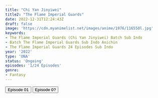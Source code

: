 ```yaml
---
title: "Chi Yan Jinyiwei"
title2: "The Flame Imperial Guards"
date: 2022-12-31T12:24:43Z
draft: false
image: 'https://cdn.myanimelist.net/images/anime/1976/116550l.jpg'
keywords:
- The Flame Imperial Guards (Chi Yan Jinyiwei) Batch Sub Indo
- Batch The Flame Imperial Guards Sub Indo Anichin
- The Flame Imperial Guards 24 Episodes Sub Indo
year: '2022'
type: 'ONA'
status: 'Ongoing'
episodes: '1/24 Episodes'
genre:
- Fantasy
---
```


<div class="d-g gg-5 gtc-r ai-c">
<button onclick="window.open('?arc=kZCG1pKlVV_20221231/1/MP4/Kuramanime-FLMGRD-01-480p-Anichin','_blank')">Episode 01</button>
<button onclick="window.open('?arc=','_blank')">Episode 0?</button>
</div>